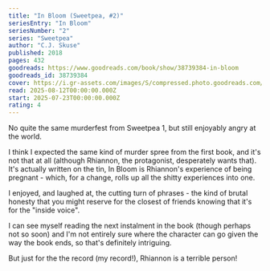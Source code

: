 ```yaml
---
title: "In Bloom (Sweetpea, #2)"
seriesEntry: "In Bloom"
seriesNumber: "2"
series: "Sweetpea"
author: "C.J. Skuse"
published: 2018
pages: 432
goodreads: https://www.goodreads.com/book/show/38739384-in-bloom
goodreads_id: 38739384
cover: https://i.gr-assets.com/images/S/compressed.photo.goodreads.com/books/1540567987l/38739384._SX315_.jpg
read: 2025-08-12T00:00:00.000Z
start: 2025-07-23T00:00:00.000Z
rating: 4
---
```


No quite the same murderfest from Sweetpea 1, but still enjoyably angry at the world.

I think I expected the same kind of murder spree from the first book, and it's not that at all (although Rhiannon, the protagonist, desperately wants that). It's actually written on the tin, In Bloom is Rhiannon's experience of being pregnant - which, for a change, rolls up all the shitty experiences into one.

I enjoyed, and laughed at, the cutting turn of phrases - the kind of brutal honesty that you might reserve for the closest of friends knowing that it's for the "inside voice".

I can see myself reading the next instalment in the book (though perhaps not so soon) and I'm not entirely sure where the character can go given the way the book ends, so that's definitely intriguing.

But just for the the record (my record!), Rhiannon is a terrible person!

